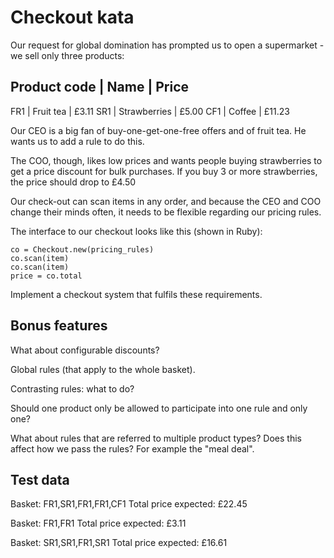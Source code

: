 # Checkout kata

Our request for global domination has prompted us to open a supermarket - we
sell only three products:

Product code | Name         | Price
-----------------------------------------
FR1          | Fruit tea    |  £3.11
SR1          | Strawberries |  £5.00
CF1          | Coffee       | £11.23


Our CEO is a big fan of buy-one-get-one-free offers and of fruit tea. He wants
us to add a rule to do this.

The COO, though, likes low prices and wants people buying strawberries to get a
price discount for bulk purchases. If you buy 3 or more strawberries, the price
should drop to £4.50

Our check-out can scan items in any order, and because the CEO and COO change
their minds often, it needs to be flexible regarding our pricing rules.

The interface to our checkout looks like this (shown in Ruby):

	co = Checkout.new(pricing_rules)
	co.scan(item)
	co.scan(item)
	price = co.total

Implement a checkout system that fulfils these requirements.

Bonus features
--------------

What about configurable discounts?

Global rules (that apply to the whole basket).

Contrasting rules: what to do?

Should one product only be allowed to participate into one rule and only one?

What about rules that are referred to multiple product types? Does this affect
how we pass the rules? For example the "meal deal".

Test data
---------

Basket: FR1,SR1,FR1,FR1,CF1
Total price expected: £22.45

Basket: FR1,FR1
Total price expected: £3.11

Basket: SR1,SR1,FR1,SR1
Total price expected: £16.61
